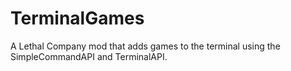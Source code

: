 # TerminalGames
A Lethal Company mod that adds games to the terminal using the SimpleCommandAPI and TerminalAPI.
